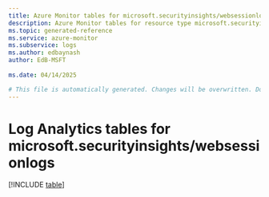 ```yaml
---
title: Azure Monitor tables for microsoft.securityinsights/websessionlogs
description: Azure Monitor tables for resource type microsoft.securityinsights/websessionlogs
ms.topic: generated-reference
ms.service: azure-monitor
ms.subservice: logs
ms.author: edbaynash
author: EdB-MSFT
   
ms.date: 04/14/2025

# This file is automatically generated. Changes will be overwritten. Do not change this file directly.
---
```


# Log Analytics tables for microsoft.securityinsights/websessionlogs  

[!INCLUDE [table](~/reusable-content/ce-skilling/azure/includes/azure-monitor/reference/tables/microsoft-securityinsights_websessionlogs-include.md)]

